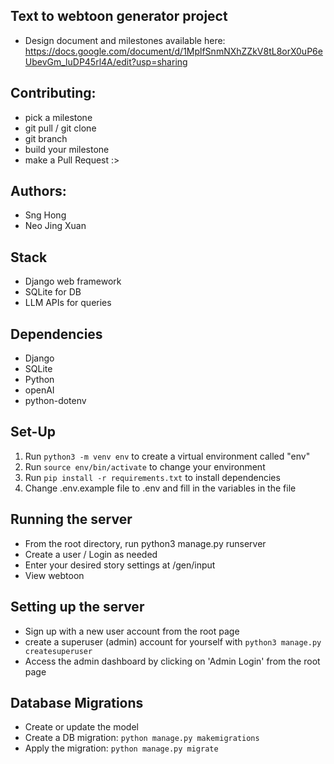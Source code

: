 ## Text to webtoon generator project
- Design document and milestones available here: https://docs.google.com/document/d/1MplfSnmNXhZZkV8tL8orX0uP6eUbevGm_luDP45rl4A/edit?usp=sharing

## Contributing:
- pick a milestone
- git pull / git clone
- git branch
- build your milestone
- make a Pull Request :>

## Authors: 
- Sng Hong
- Neo Jing Xuan

## Stack
- Django web framework
- SQLite for DB
- LLM APIs for queries

## Dependencies
- Django
- SQLite
- Python
- openAI
- python-dotenv

## Set-Up
1. Run `python3 -m venv env` to create a virtual environment called "env"
2. Run `source env/bin/activate` to change your environment
3. Run `pip install -r requirements.txt` to install dependencies
4. Change .env.example file to .env and fill in the variables in the file

## Running the server
- From the root directory, run python3 manage.py runserver
- Create a user / Login as needed
- Enter your desired story settings at /gen/input
- View webtoon

## Setting up the server
- Sign up with a new user account from the root page
- create a superuser (admin) account for yourself with `python3 manage.py createsuperuser`
- Access the admin dashboard by clicking on 'Admin Login' from the root page

## Database Migrations
- Create or update the model
- Create a DB migration: `python manage.py makemigrations`
- Apply the migration: `python manage.py migrate`
